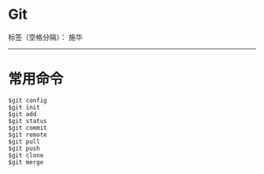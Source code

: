 # Git

标签（空格分隔）： 施华

---

# **常用命令**
```
$git config 
$git init
$git add
$git status
$git commit
$git remote
$git pull
$git push
$git clone
$git merge
```




